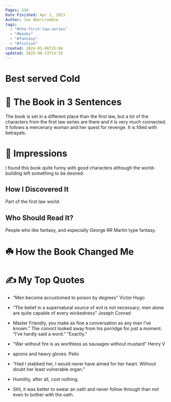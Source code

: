 ```yaml
---
Pages: 534
Date Finished: Apr 1, 2023
Author: Joe Abercrombie
tags:
  - "#the-first-law-series"
  - "#books"
  - "#fantasy"
  - "#fiction"
created: 2024-01-06T15:04
updated: 2025-08-13T14:55
---
```

# Best served Cold


# 🚀 The Book in 3 Sentences
The book is set in a different place than the first law, but a lot of the characters from the first law series are there and it is very much connected. It follows a mercenary woman and her quest for revenge. It is filled with betrayals. 

# 🎨 Impressions
I  found this book quite funny with good characters although the world-building left something to be desired. 

## How I Discovered It
Part of the first law world. 

## Who Should Read It?

People who like fantasy, and especially George RR Martin type fantasy. 
# ☘️ How the Book Changed Me


# ✍️ My Top  Quotes

- “Men become accustomed to poison by degrees” Victor Hugo
 
- “The belief in a supernatural source of evil is not necessary; men alone are quite capable of every wickedness” Joseph Conrad
 
- Master Friendly, you make as fine a conversation as any man I’ve known.” The convict looked away from his porridge for just a moment. “I’ve hardly said a word.” “Exactly.”
 
- “War without fire is as worthless as sausages without mustard” Henry V
 
- aprons and heavy gloves. Pello
 
- “Had I stabbed her, I would never have aimed for her heart. Without doubt her least vulnerable organ.”
 
- Humility, after all, cost nothing.
 
- Still, it was better to swear an oath and never follow through than not even to bother with the oath.
 
